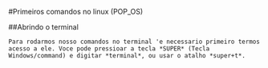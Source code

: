#Primeiros comandos no linux (POP\_OS)

##Abrindo o terminal

	Para rodarmos nosso comandos no terminal 'e necessario primeiro termos acesso a ele. Voce pode pressioar a tecla *SUPER* (Tecla Windows/command) e digitar *terminal*, ou usar o atalho *super+t*.
